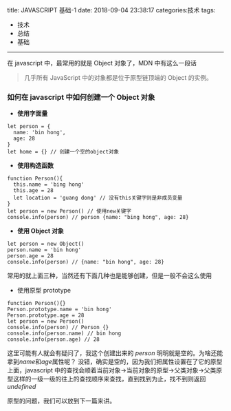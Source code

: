 title: JAVASCRIPT 基础-1
date: 2018-09-04 23:38:17
categories:技术
tags:

- 技术
- 总结
- 基础

---

在 javascript 中，最常用的就是 Object 对象了，MDN 中有这么一段话

> 几乎所有 JavaScript 中的对象都是位于原型链顶端的 Object 的实例。

### 如何在 javascript 中如何创建一个 Object 对象

- **使用字面量**

```
let person = {
  name: 'bin hong',
  age: 28
}
let home = {} // 创建一个空的object对象
```

- **使用构造函数**

```
function Person(){
  this.name = 'bing hong'
  this.age = 28
  let location = 'guang dong' // 没有this关键字则是非成员变量
}
let person = new Person() // 使用new关键字
console.info(person) // person {name: "bing hong", age: 28}
```

- **使用 Object 对象**

```
let person = new Object()
person.name = 'bin hong'
person.age = 28
console.info(person) // {name: "bin hong", age: 28}
```

常用的就上面三种，当然还有下面几种也是能够创建，但是一般不会这么使用

- 使用原型 prototype

```
function Person(){}
Person.prototype.name = 'bin hong'
Person.prototype.age = 28
let person = new Person()
console.info(person) // Person {}
console.info(person.name) // bin hong
console.info(person.age) // 28
```

这里可能有人就会有疑问了，我这个创建出来的 _person_ 明明就是空的。为啥还能拿到*name*和*age*属性呢？
没错，确实是空的，因为我们把属性设置在了它的原型上面，javascript 中的查找会顺着当前对象->当前对象的原型->父类对象->父类原型这样的一级一级的往上的查找顺序来查找，直到找到为止，找不到则返回 _undefined_

原型的问题，我们可以放到下一篇来讲。
